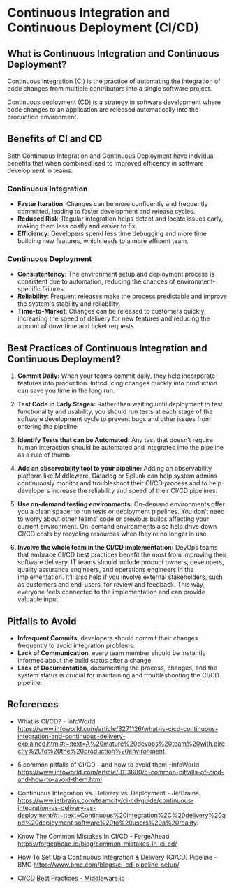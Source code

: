 # Continuous Integration and Continuous Deployment (CI/CD)

## What is Continuous Integration and Continuous Deployment?
Continuous integration (CI) is the practice of automating the integration of code changes from multiple contributors into a single software project.

Continuous deployment (CD) is a strategy in software development where code changes to an application are released automatically into the production environment.

## Benefits of CI and CD
Both Continuous Integration and Continuous Deployment have indvidual benefits that when combined lead to improved efficency in software development in teams.

### Continuous Integration
- <b>Faster Iteration</b>: Changes can be more confidently and frequently committed, leading to faster development and release cycles.
- <b>Reduced Risk</b>: Regular integration helps detect and locate issues early, making them less costly and easier to fix.
- <b>Efficiency</b>: Developers spend less time debugging and more time building new features, which leads to a more efficent team.

### Continuous Deployment
- <b>Consistentency</b>: The environment setup and deployment process is consistent due to automation, reducing the chances of environment-specific failures.
- <b>Reliability</b>: Frequent releases make the process predictable and improve the system's stability and reliability.
- <b>Time-to-Market</b>: Changes can be released to customers quickly, increasing the speed of delivery for new features and reducing the amount of downtime and ticket requests

## Best Practices of Continuous Integration and Continuous Deployment?

1. **Commit Daily:** When your teams commit daily, they help incorporate features into production. Introducing changes quickly into production can save you time in the long run.

2. **Test Code in Early Stages:** Rather than waiting until deployment to test functionality and usability, you should run tests at each stage of the software development cycle to prevent bugs and other issues from entering the pipeline.

3. **Identify Tests that can be Automated:** Any test that doesn’t require human interaction should be automated and integrated into the pipeline as a rule of thumb.

4. **Add an observability tool to your pipeline:** Adding an observability platform like Middleware, Datadog or Splunk can help system admins continuously monitor and troubleshoot their CI/CD process and to help developers increase the reliability and speed of their CI/CD pipelines.

5. **Use on-demand testing environments:** On-demand environments offer you a clean spacer to run tests or deployment pipelines. You don’t need to worry about other teams’ code or previous builds affecting your current environment. On-demand environments also help drive down CI/CD costs by recycling resources when they’re no longer in use.

6. **Involve the whole team in the CI/CD implementation:** DevOps teams that embrace CI/CD best practices benefit the most from improving their software delivery. IT teams should include product owners, developers, quality assurance engineers, and operations engineers in the implementation. It’ll also help if you involve external stakeholders, such as customers and end-users, for review and feedback. This way, everyone feels connected to the implementation and can provide valuable input.


## Pitfalls to Avoid
- <b>Infrequent Commits</b>, developers should commit their changes frequently to avoid integration problems.
- <b>Lack of Communication</b>, every team member should be instantly informed about the build status after a change.
- <b>Lack of Documentation</b>, documenting the process, changes, and the system status is crucial for maintaining and troubleshooting the CI/CD pipeline.

## References
- What is CI/CD? - InfoWorld 
https://www.infoworld.com/article/3271126/what-is-cicd-continuous-integration-and-continuous-delivery-explained.html#:~:text=A%20mature%20devops%20team%20with,directly%20to%20the%20production%20environment.

- 5 common pitfalls of CI/CD—and how to avoid them -InfoWorld
https://www.infoworld.com/article/3113680/5-common-pitfalls-of-cicd-and-how-to-avoid-them.html

- Continuous Integration vs. Delivery vs. Deployment - JetBrains  
https://www.jetbrains.com/teamcity/ci-cd-guide/continuous-integration-vs-delivery-vs-deployment/#:~:text=Continuous%20integration%2C%20delivery%20and%20deployment,software%20to%20users%20a%20reality.

- Know The Common Mistakes In CI/CD - ForgeAhead
https://forgeahead.io/blog/common-mistakes-in-ci-cd/

- How To Set Up a Continuous Integration & Delivery (CI/CD) Pipeline - BMC 
https://www.bmc.com/blogs/ci-cd-pipeline-setup/

- [CI/CD Best Practices - Middleware.io](https://middleware.io/blog/ci-cd-best-practices/)